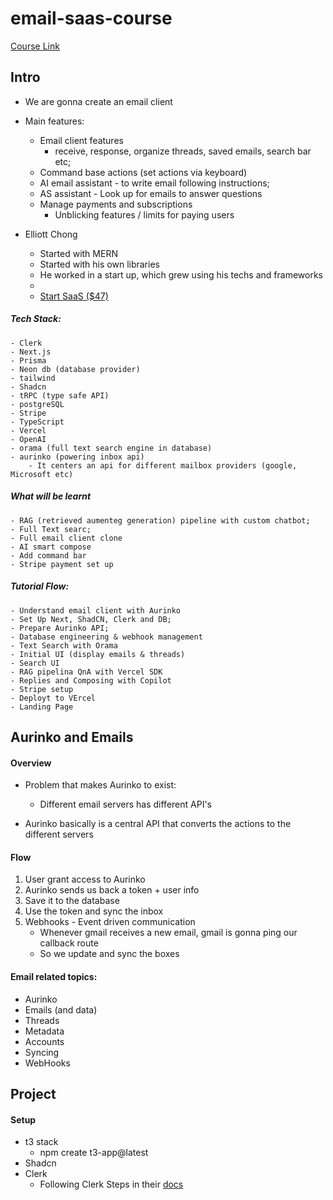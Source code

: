 # email-saas-course

[Course Link](https://www.youtube.com/watch?v=zMJSyzg63o0)

## Intro

- We are gonna create an email client

- Main features:

  - Email client features
    - receive, response, organize threads, saved emails, search bar etc;
  - Command base actions (set actions via keyboard)
  - AI email assistant - to write email following instructions;
  - AS assistant - Look up for emails to answer questions
  - Manage payments and subscriptions
    - Unblicking features / limits for paying users

- Elliott Chong
  - Started with MERN
  - Started with his own libraries
  - He worked in a start up, which grew using his techs and frameworks
  -
  - [Start SaaS ($47)](https://www.start-saas.com/#pricing)

##### Tech Stack:

    - Clerk
    - Next.js
    - Prisma
    - Neon db (database provider)
    - tailwind
    - Shadcn
    - tRPC (type safe API)
    - postgreSQL
    - Stripe
    - TypeScript
    - Vercel
    - OpenAI
    - orama (full text search engine in database)
    - aurinko (powering inbox api)
        - It centers an api for different mailbox providers (google, Microsoft etc)

##### What will be learnt

    - RAG (retrieved aumenteg generation) pipeline with custom chatbot;
    - Full Text searc;
    - Full email client clone
    - AI smart compose
    - Add command bar
    - Stripe payment set up

##### Tutorial Flow:

    - Understand email client with Aurinko
    - Set Up Next, ShadCN, Clerk and DB;
    - Prepare Aurinko API;
    - Database engineering & webhook management
    - Text Search with Orama
    - Initial UI (display emails & threads)
    - Search UI
    - RAG pipelina QnA with Vercel SDK
    - Replies and Composing with Copilot
    - Stripe setup
    - Deployt to VErcel
    - Landing Page

## Aurinko and Emails

#### Overview

- Problem that makes Aurinko to exist:

  - Different email servers has different API's

- Aurinko basically is a central API that converts the actions to the different servers

#### Flow

1. User grant access to Aurinko
2. Aurinko sends us back a token + user info
3. Save it to the database
4. Use the token and sync the inbox
5. Webhooks - Event driven communication
   - Whenever gmail receives a new email, gmail is gonna ping our callback route
   - So we update and sync the boxes

#### Email related topics:

- Aurinko
- Emails (and data)
- Threads
- Metadata
- Accounts
- Syncing
- WebHooks

## Project

#### Setup

- t3 stack
  - npm create t3-app@latest
- Shadcn
- Clerk
  - Following Clerk Steps in their [docs](https://dashboard.clerk.com/apps/app_2qXNTlfwEgGSmTOPKfFYndtpySi/instances/ins_2qXNTvhfvl6DgfbxQ8lX5uIUE6L)
